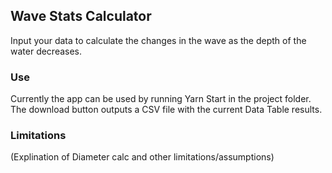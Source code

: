 ## Wave Stats Calculator

Input your data to calculate the changes in the wave as the depth of the water decreases.

### Use

Currently the app can be used by running Yarn Start in the project folder.
The download button outputs a CSV file with the current Data Table results.

### Limitations

(Explination of Diameter calc and other limitations/assumptions)
